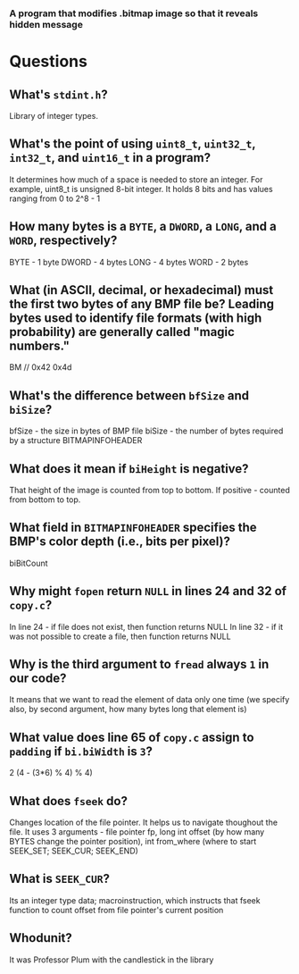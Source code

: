 ### A program that modifies .bitmap image so that it reveals hidden message

# Questions

## What's `stdint.h`?

Library of integer types.

## What's the point of using `uint8_t`, `uint32_t`, `int32_t`, and `uint16_t` in a program?

It determines how much of a space is needed to store an integer. For example, uint8_t is unsigned 8-bit integer. It holds 8 bits and has values ranging from
0 to 2^8 - 1

## How many bytes is a `BYTE`, a `DWORD`, a `LONG`, and a `WORD`, respectively?

BYTE - 1 byte
DWORD - 4 bytes
LONG - 4 bytes
WORD - 2 bytes

## What (in ASCII, decimal, or hexadecimal) must the first two bytes of any BMP file be? Leading bytes used to identify file formats (with high probability) are generally called "magic numbers."

BM // 0x42 0x4d

## What's the difference between `bfSize` and `biSize`?

bfSize - the size in bytes of BMP file
biSize - the number of bytes required by a structure BITMAPINFOHEADER

## What does it mean if `biHeight` is negative?

That height of the image is counted from top to bottom. If positive - counted from bottom to top.

## What field in `BITMAPINFOHEADER` specifies the BMP's color depth (i.e., bits per pixel)?

biBitCount

## Why might `fopen` return `NULL` in lines 24 and 32 of `copy.c`?

In line 24 - if file does not exist, then function returns NULL
In line 32 - if it was not possible to create a file, then function returns NULL

## Why is the third argument to `fread` always `1` in our code?

It means that we want to read the element of data only one time (we specify also, by second argument, how many bytes long that element is)

## What value does line 65 of `copy.c` assign to `padding` if `bi.biWidth` is `3`?

2 
(4 - (3*6) % 4) % 4)

## What does `fseek` do?

Changes location of the file pointer. It helps us to navigate thoughout the file. It uses 3 arguments - file pointer fp, long int offset (by how many BYTES change the pointer position), int from_where (where to start SEEK_SET; SEEK_CUR; SEEK_END)

## What is `SEEK_CUR`?

Its an integer type data; macroinstruction, which instructs that fseek function to count offset from file pointer's current position

## Whodunit?

It was Professor Plum with the candlestick in the library
